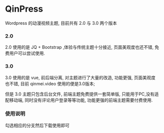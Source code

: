 # QinPress

Wordpress 的动漫视频主题, 目前共有 2.0 与 3.0 两个版本

### 2.0 

2.0 使用的是 JQ + Bootstrap ,体验与传统主题十分接近, 页面美观度也还不错, 免费用户可以尝试使用.

### 3.0 

3.0 使用的是 vue, 前后端分离, 对主题进行了大量的改造, 功能更强, 页面美观度也不错, 目前 qinmei.video 使用的便是3.0版本;

但是 3.0 主题只包含后台文件, 前端主题免费提供一套简单版, 只能用于PC,没有适配移动端, 同时没有评论用户登录等等功能, 功能更强的前端主题需要付费使用.

### 使用说明

勾选相应的分支然后下载使用即可
